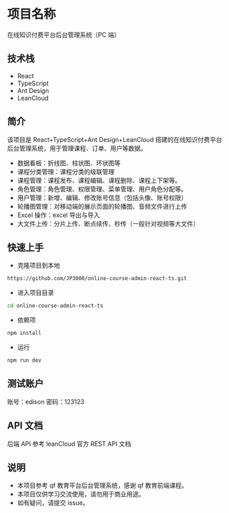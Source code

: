 # 项目名称

在线知识付费平台后台管理系统（PC 端）

## 技术栈

- React
- TypeScript
- Ant Design
- LeanCloud

## 简介

该项目是 React+TypeScript+Ant Design+LeanCloud 搭建的在线知识付费平台后台管理系统，用于管理课程、订单、用户等数据。

- 数据看板：折线图、柱状图、环状图等
- 课程分类管理：课程分类的级联管理
- 课程管理：课程发布、课程编辑、课程删除、课程上下架等。
- 角色管理：角色管理、权限管理、菜单管理、用户角色分配等。
- 用户管理：新增、编辑、修改账号信息（包括头像、账号权限）
- 轮播图管理：对移动端的展示页面的轮播图、音频文件进行上传
- Excel 操作：excel 导出与导入
- 大文件上传：分片上传、断点续传、秒传（一般针对视频等大文件）

## 快速上手

- 克隆项目到本地

```bash
https://github.com/JP3000/online-course-admin-react-ts.git
```

- 进入项目目录

```bash
cd online-course-admin-react-ts
```

- 依赖项

```bash
npm install
```

- 运行

```bash
npm run dev
```

## 测试账户

账号：edison
密码：123123

## API 文档

后端 API 参考 leanCloud 官方 REST API 文档

## 说明

- 本项目参考 qf 教育平台后台管理系统，感谢 qf 教育前端课程。
- 本项目仅供学习交流使用，请勿用于商业用途。
- 如有疑问，请提交 issue。
